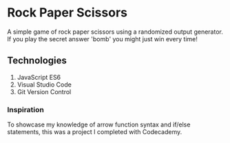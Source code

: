 # Rock Paper Scissors
A simple game of rock paper scissors using a randomized output generator. If you play the secret answer 'bomb' you might just win every time! 
## Technologies 
1. JavaScript ES6
2. Visual Studio Code 
3. Git Version Control
### Inspiration
To showcase my knowledge of arrow function syntax and if/else statements, this was a project I completed with Codecademy.
